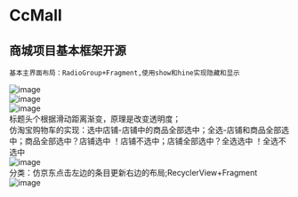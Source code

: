 # CcMall
## 商城项目基本框架开源<br/>
    基本主界面布局：RadioGroup+Fragment,使用show和hine实现隐藏和显示
![image](https://github.com/CuiChenbo/CcMall/blob/master/cimags/gifhome1.gif)<br/>
![image](https://github.com/CuiChenbo/CcMall/blob/master/cimags/home1.gif)<br/>
![image](https://github.com/CuiChenbo/CcMall/blob/master/cimags/goods1.gif)<br/>
标题头个根据滑动距离渐变，原理是改变透明度；<br/>
    仿淘宝购物车的实现：选中店铺-店铺中的商品全部选中；全选-店铺和商品全部选中；商品全部选中？店铺选中 ！店铺不选中；店铺全部选中？全选选中 ！全选不选中<br/>
    ![image](https://github.com/CuiChenbo/CcMall/blob/master/cimags/gifspc1.gif)
    <br/>分类：仿京东点击左边的条目更新右边的布局;RecyclerView+Fragment<br/>
     ![image](https://github.com/CuiChenbo/CcMall/blob/master/cimags/gifclassify.gif)
    
